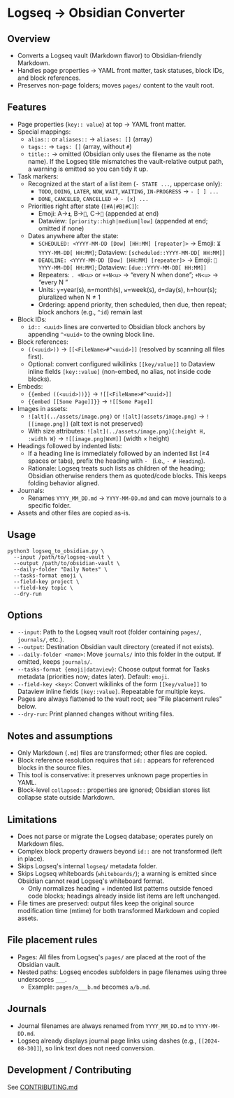 # Logseq → Obsidian Converter

## Overview

- Converts a Logseq vault (Markdown flavor) to Obsidian-friendly Markdown.
- Handles page properties → YAML front matter, task statuses, block IDs, and block references.
- Preserves non-page folders; moves `pages/` content to the vault root.

## Features

- Page properties (`key:: value`) at top → YAML front matter.
- Special mappings:
    - `alias::` or `aliases::` → `aliases: []` (array)
    - `tags::` → `tags: []` (array, without `#`)
    - `title::` → omitted (Obsidian only uses the filename as the note name). If the Logseq title mismatches the vault-relative output path, a warning is emitted so you can tidy it up.
- Task markers:
    - Recognized at the start of a list item (`- STATE ...`, uppercase only):
        - `TODO`, `DOING`, `LATER`, `NOW`, `WAIT`, `WAITING`, `IN-PROGRESS` → `- [ ] ...`
        - `DONE`, `CANCELED`, `CANCELLED` → `- [x] ...`
    - Priorities right after state (`[#A|#B|#C]`):
        - Emoji: A→`⏫`, B→`🔼`, C→`🔽` (appended at end)
        - Dataview: `[priority::high|medium|low]` (appended at end; omitted if none)
    - Dates anywhere after the state:
        - `SCHEDULED: <YYYY-MM-DD [Dow] [HH:MM] [repeater]>` → Emoji: `⏳ YYYY-MM-DD[ HH:MM]`; Dataview: `[scheduled::YYYY-MM-DD[ HH:MM]]`
        - `DEADLINE: <YYYY-MM-DD [Dow] [HH:MM] [repeater]>` → Emoji: `📅 YYYY-MM-DD[ HH:MM]`; Dataview: `[due::YYYY-MM-DD[ HH:MM]]`
        - Repeaters: `. +N<u>` or `++N<u>` → “every N <unit> when done”; `+N<u>` → “every N <unit>”
        - Units: `y`=year(s), `m`=month(s), `w`=week(s), `d`=day(s), `h`=hour(s); pluralized when N ≠ 1
        - Ordering: append priority, then scheduled, then due, then repeat; block anchors (e.g., `^id`) remain last
- Block IDs:
    - `id:: <uuid>` lines are converted to Obsidian block anchors by appending `^<uuid>` to the owning block line.
- Block references:
    - `((<uuid>))` → `[[<FileName>#^<uuid>]]` (resolved by scanning all files first).
    - Optional: convert configured wikilinks `[[key/value]]` to Dataview inline fields `[key::value]` (non-embed, no alias, not inside code blocks).
- Embeds:
    - `{{embed ((<uuid>))}}` → `![[<FileName>#^<uuid>]]`
    - `{{embed [[Some Page]]}}` → `![[Some Page]]`
- Images in assets:
    - `![alt](../assets/image.png)` or `![alt](assets/image.png)` → `![[image.png]]` (alt text is not preserved)
    - With size attributes: `![alt](../assets/image.png){:height H, :width W}` → `![[image.png|WxH]]` (width × height)
- Headings followed by indented lists:
    - If a heading line is immediately followed by an indented list (≥4 spaces or tabs), prefix the heading with `- ` (i.e., `- # Heading`).
    - Rationale: Logseq treats such lists as children of the heading; Obsidian otherwise renders them as quoted/code blocks. This keeps folding behavior aligned.
- Journals:
    - Renames `YYYY_MM_DD.md` → `YYYY-MM-DD.md` and can move journals to a specific folder.
- Assets and other files are copied as-is.

## Usage

```
python3 logseq_to_obsidian.py \
  --input /path/to/logseq-vault \
  --output /path/to/obsidian-vault \
  --daily-folder "Daily Notes" \
  --tasks-format emoji \
  --field-key project \
  --field-key topic \
  --dry-run
```

## Options

- `--input`: Path to the Logseq vault root (folder containing `pages/`, `journals/`, etc.).
- `--output`: Destination Obsidian vault directory (created if not exists).
- `--daily-folder <name>`: Move `journals/` into this folder in the output. If omitted, keeps `journals/`.
- `--tasks-format {emoji|dataview}`: Choose output format for Tasks metadata (priorities now; dates later). Default: `emoji`.
- `--field-key <key>`: Convert wikilinks of the form `[[key/value]]` to Dataview inline fields `[key::value]`. Repeatable for multiple keys.
- Pages are always flattened to the vault root; see "File placement rules" below.
- `--dry-run`: Print planned changes without writing files.

## Notes and assumptions

- Only Markdown (`.md`) files are transformed; other files are copied.
- Block reference resolution requires that `id::` appears for referenced blocks in the source files.
- This tool is conservative: it preserves unknown page properties in YAML.
- Block-level `collapsed::` properties are ignored; Obsidian stores list collapse state outside Markdown.

## Limitations

- Does not parse or migrate the Logseq database; operates purely on Markdown files.
- Complex block property drawers beyond `id::` are not transformed (left in place).
- Skips Logseq's internal `logseq/` metadata folder.
- Skips Logseq whiteboards (`whiteboards/`); a warning is emitted since Obsidian cannot read Logseq's whiteboard format.
    - Only normalizes heading + indented list patterns outside fenced code blocks; headings already inside list items are left unchanged.
- File times are preserved: output files keep the original source modification time (mtime) for both transformed Markdown and copied assets.

## File placement rules

- Pages: All files from Logseq's `pages/` are placed at the root of the Obsidian vault.
- Nested paths: Logseq encodes subfolders in page filenames using three underscores `___`.
    - Example: `pages/a___b.md` becomes `a/b.md`.

## Journals

- Journal filenames are always renamed from `YYYY_MM_DD.md` to `YYYY-MM-DD.md`.
- Logseq already displays journal page links using dashes (e.g., `[[2024-08-30]]`), so link text does not need conversion.

## Development / Contributing

See [CONTRIBUTING.md](CONTRIBUTING.md)
